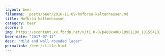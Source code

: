 ```yaml
---
layout: beer
filename: _posts/beer/2016-11-09-hofbrau-kaltenhausen.md
title: Hofbräu kaltenhausen
category: beer
score: 6
img: https://scontent.xx.fbcdn.net/v/t1.0-0/p480x480/19961190_10155413263248745_7689516243845444776_n.jpg?oh=849696b077d586ebf76525ae96d56d7b&oe=59FD8CE1
beer-date: "2017-07-12"
desc: "Mild and well rounded lager"
permalink: /beer/:title.html
---
```

